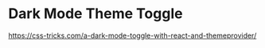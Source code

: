 # Dark Mode Theme Toggle

<https://css-tricks.com/a-dark-mode-toggle-with-react-and-themeprovider/>
